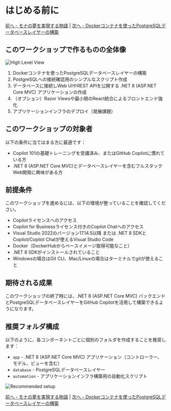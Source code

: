 <!-- filepath: docs_dotnet/2_BeforeGettingStarted/README_JA.md -->
# はじめる前に

[前へ - モナの夢を実現する物語](../1_Story/README_JA.md) | [次へ - Dockerコンテナを使ったPostgreSQLデータベースレイヤーの構築](../3_BuildPostgreSQL/README_VS2022_JA.md)

## このワークショップで作るものの全体像

![High Level View](images/ArchitectureStacks.jpg)

1. Dockerコンテナを使ったPostgreSQLデータベースレイヤーの構築
2. PostgreSQLへの接続確認用のシンプルなスクリプト作成
3. データベースに接続しWeb UIやREST APIを公開する .NET 8 (ASP.NET Core MVC) アプリケーションの作成
4. （オプション）Razor Viewsや最小限のReact統合によるフロントエンド強化
5. アプリケーションインフラのデプロイ（発展課題）

## このワークショップの対象者

以下の条件に当てはまる方に最適です：
- Copilot 101の基礎トレーニングを受講済み、またはGitHub Copilotに慣れている方
- .NET 8 (ASP.NET Core MVC)とデータベースレイヤーを含むフルスタックWeb開発に興味がある方

## 前提条件

このワークショップを進めるには、以下の環境が整っていることを確認してください。

- Copilotライセンスへのアクセス
- Copilot for Businessライセンス付きのCopilot Chatへのアクセス
- Visual Studio 2022のバージョン17.14.5以降 または .NET 8 SDKとCopilot/Copilot Chatが使えるVisual Studio Code
- Docker（DockerHubからベースイメージ取得可能なこと）
- .NET 8 SDKがインストールされていること
- Windowsの場合はGit CLI、Mac/Linuxの場合はターミナルでgitが使えること

## 期待される成果

このワークショップの終了時には、.NET 8 (ASP.NET Core MVC) バックエンドとPostgreSQLデータベースレイヤーをGitHub Copilotを活用して構築できるようになります。

## 推奨フォルダ構成

以下のように、各コンポーネントごとに個別のフォルダを作成することを推奨します：
- `app` - .NET 8 (ASP.NET Core MVC) アプリケーション（コントローラー、モデル、ビューを含む）
- `database` - PostgreSQLデータベースレイヤー
- `automation` - アプリケーションインフラ構築用の自動化スクリプト

![Recommended setup](images/0_FolderStructure.jpg)

[前へ - モナの夢を実現する物語](../1_Story/README_JA.md) | [次へ - Dockerコンテナを使ったPostgreSQLデータベースレイヤーの構築](../3_BuildPostgreSQL/README_VS2022_JA.md)
